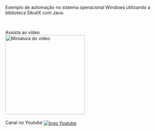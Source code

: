 Exemplo de automação no sistema operacional Windows utilizando a biblioteca SikuliX com Java.

<br/>

Assista ao vídeo <br/> <a href ="https://youtu.be/wnDyEOR7rDs"><img width="250px" src="https://img.youtube.com/vi/wnDyEOR7rDs/0.jpg" alt="Miniatura do vídeo"></a>
<br/><br/>
Canal no Youtube 
<a href="https://www.youtube.com/@wellinson" target="_blank"><img align="center" alt="logo Youtube" src="https://img.shields.io/badge/YouTube-FF0000?style=for-the-badge&logo=youtube&logoColor=white"></a>

